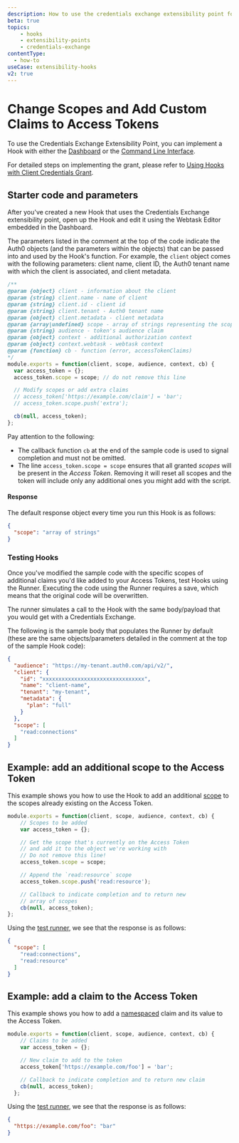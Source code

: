 ```yaml
---
description: How to use the credentials exchange extensibility point for use with Hooks
beta: true
topics:
    - hooks
    - extensibility-points
    - credentials-exchange
contentType:
  - how-to
useCase: extensibility-hooks
v2: true
---
```

# Change Scopes and Add Custom Claims to Access Tokens

To use the Credentials Exchange Extensibility Point, you can implement a Hook with either the [Dashboard](/hooks/guides/create-hooks-using-dashboard) or the [Command Line Interface](/hooks/guides/create-hooks-using-cli). 

For detailed steps on implementing the grant, please refer to [Using Hooks with Client Credentials Grant](/api-auth/tutorials/client-credentials/customize-with-hooks).

## Starter code and parameters

After you've created a new Hook that uses the Credentials Exchange extensibility point, open up the Hook and edit it using the Webtask Editor embedded in the Dashboard. 

The parameters listed in the comment at the top of the code indicate the Auth0 objects (and the parameters within the objects) that can be passed into and used by the Hook's function. For example, the `client` object comes with the following parameters: client name, client ID, the Auth0 tenant name with which the client is associated, and client metadata. 

```js
/**
@param {object} client - information about the client
@param {string} client.name - name of client
@param {string} client.id - client id
@param {string} client.tenant - Auth0 tenant name
@param {object} client.metadata - client metadata
@param {array|undefined} scope - array of strings representing the scope claim or undefined
@param {string} audience - token's audience claim
@param {object} context - additional authorization context
@param {object} context.webtask - webtask context
@param {function} cb - function (error, accessTokenClaims)
*/
module.exports = function(client, scope, audience, context, cb) {
  var access_token = {};
  access_token.scope = scope; // do not remove this line

  // Modify scopes or add extra claims
  // access_token['https://example.com/claim'] = 'bar';
  // access_token.scope.push('extra');

  cb(null, access_token);
};
```

Pay attention to the following:
- The callback function `cb` at the end of the sample code is used to signal completion and must not be omitted.
- The line `access_token.scope = scope` ensures that all granted <dfn data-key="scope">scopes</dfn> will be present in the <dfn data-key="access-token">Access Token</dfn>. Removing it will reset all scopes and the token will include only any additional ones you might add with the script.

#### Response

The default response object every time you run this Hook is as follows:

```json
{
  "scope": "array of strings"
}
```

### Testing Hooks

Once you've modified the sample code with the specific scopes of additional claims you'd like added to your Access Tokens, test Hooks using the Runner. Executing the code using the Runner requires a save, which means that the original code will be overwritten.

The runner simulates a call to the Hook with the same body/payload that you would get with a Credentials Exchange. 

The following is the sample body that populates the Runner by default (these are the same objects/parameters detailed in the comment at the top of the sample Hook code):

```json
{
  "audience": "https://my-tenant.auth0.com/api/v2/",
  "client": {
    "id": "xxxxxxxxxxxxxxxxxxxxxxxxxxxxxxxx",
    "name": "client-name",
    "tenant": "my-tenant",
    "metadata": {
      "plan": "full"
    }
  },
  "scope": [
    "read:connections"
  ]
}
```

## Example: add an additional scope to the Access Token

This example shows you how to use the Hook to add an additional [scope](/scopes) to the scopes already existing on the Access Token.

```js
module.exports = function(client, scope, audience, context, cb) {
    // Scopes to be added
    var access_token = {};

    // Get the scope that's currently on the Access Token
    // and add it to the object we're working with
    // Do not remove this line!
    access_token.scope = scope;

    // Append the `read:resource` scope
    access_token.scope.push('read:resource');

    // Callback to indicate completion and to return new
    // array of scopes
    cb(null, access_token);
};
```

Using the [test runner](https://webtask.io/docs/editor/runner), we see that the response is as follows:

```json
{
  "scope": [
    "read:connections",
    "read:resource"
  ]
}
```

## Example: add a claim to the Access Token

This example shows you how to add a [namespaced](/tokens/concepts/claims-namespacing) claim and its value to the Access Token.

```js
module.exports = function(client, scope, audience, context, cb) {
    // Claims to be added
    var access_token = {};

    // New claim to add to the token
    access_token['https://example.com/foo'] = 'bar';

    // Callback to indicate completion and to return new claim
    cb(null, access_token);
  };
```

Using the [test runner](https://webtask.io/docs/editor/runner), we see that the response is as follows:

```json
{
  "https://example.com/foo": "bar"
}
```
